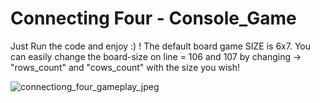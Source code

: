 
# Connecting Four - Console_Game

Just Run the code and enjoy :) !
The default board game SIZE is 6x7.
You can easily change the board-size on line = 106 and 107 by changing 
-> "rows_count" and "cows_count" with the size you wish!

![connectiong_four_gameplay_jpeg](https://user-images.githubusercontent.com/102332504/196941873-4d1c235c-3328-4f75-9994-2b1d0fd5f06d.jpg)
